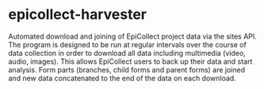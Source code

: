 # epicollect-harvester
Automated download and joining of EpiCollect project data via the sites API. The program is designed to be run at regular intervals over the course of data collection in order to download all data including multimedia (video, audio, images). This allows EpiCollect users to back up their data and start analysis. Form parts (branches, child forms and parent forms) are joined and new data concatenated to the end of the data on each download.
